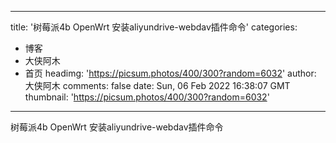 
---
title: '树莓派4b OpenWrt 安装aliyundrive-webdav插件命令'
categories: 
 - 博客
 - 大侠阿木
 - 首页
headimg: 'https://picsum.photos/400/300?random=6032'
author: 大侠阿木
comments: false
date: Sun, 06 Feb 2022 16:38:07 GMT
thumbnail: 'https://picsum.photos/400/300?random=6032'
---

<div>   
树莓派4b OpenWrt 安装aliyundrive-webdav插件命令  
</div>
            